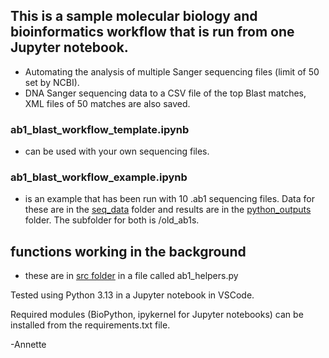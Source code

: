 ## This is a sample molecular biology and bioinformatics workflow that is run from one Jupyter notebook.
- Automating the analysis of multiple Sanger sequencing files (limit of 50 set by NCBI).
- DNA Sanger sequencing data to a CSV file of the top Blast matches, XML files of 50 matches are also saved.

### ab1_blast_workflow_template.ipynb ### 
- can be used with your own sequencing files.

### ab1_blast_workflow_example.ipynb ### 
- is an example that has been run with 10 .ab1 sequencing files. Data for these are in the [seq_data](seq_data/old_ab1s/) folder and results are in the [python_outputs](python_outputs/old_ab1s/) folder. The subfolder for both is /old_ab1s.

## functions working in the background
- these are in [src folder](/src) in a file called ab1_helpers.py 

Tested using Python 3.13 in a Jupyter notebook in VSCode.

Required modules (BioPython, ipykernel for Jupyter notebooks) can be installed from the requirements.txt file. 



-Annette
